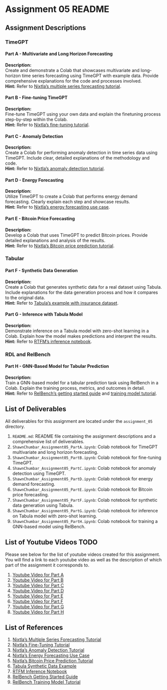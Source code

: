 # Assignment 05 README

## Assignment Descriptions

### TimeGPT

#### Part A - Multivariate and Long Horizon Forecasting

**Description:**  
Create and demonstrate a Colab that showcases multivariate and long-horizon time series forecasting using TimeGPT with example data. Provide comprehensive explanations for the code and processes involved.  
**Hint:** Refer to [Nixtla’s multiple series forecasting tutorial](https://docs.nixtla.io/docs/tutorials-multiple_series_forecasting).

#### Part B - Fine-tuning TimeGPT

**Description:**  
Fine-tune TimeGPT using your own data and explain the finetuning process step-by-step within the Colab.  
**Hint:** Refer to [Nixtla’s fine-tuning tutorial](https://docs.nixtla.io/docs/tutorials-fine_tuning).

#### Part C - Anomaly Detection

**Description:**  
Create a Colab for performing anomaly detection in time series data using TimeGPT. Include clear, detailed explanations of the methodology and code.  
**Hint:** Refer to [Nixtla’s anomaly detection tutorial](https://docs.nixtla.io/docs/tutorials-anomaly_detection).

#### Part D - Energy Forecasting

**Description:**  
Utilize TimeGPT to create a Colab that performs energy demand forecasting. Clearly explain each step and showcase results.  
**Hint:** Refer to [Nixtla’s energy forecasting use case](https://docs.nixtla.io/docs/use-cases-forecasting_energy_demand).

#### Part E - Bitcoin Price Forecasting

**Description:**  
Develop a Colab that uses TimeGPT to predict Bitcoin prices. Provide detailed explanations and analysis of the results.  
**Hint:** Refer to [Nixtla’s Bitcoin price prediction tutorial](https://docs.nixtla.io/docs/use-cases-bitcoin_price_prediction).

### Tabular

#### Part F - Synthetic Data Generation

**Description:**  
Create a Colab that generates synthetic data for a real dataset using Tabula. Include explanations for the data generation process and how it compares to the original data.  
**Hint:** Refer to [Tabula’s example with insurance dataset](https://github.com/zhao-zilong/Tabula/blob/main/Tabula_on_insurance_dataset.ipynb).

#### Part G - Inference with Tabula Model

**Description:**  
Demonstrate inference on a Tabula model with zero-shot learning in a Colab. Explain how the model makes predictions and interpret the results.  
**Hint:** Refer to [RTFM’s inference notebook](https://github.com/mlfoundations/rtfm/blob/main/notebooks/inference.ipynb).

### RDL and RelBench

#### Part H - GNN-Based Model for Tabular Prediction

**Description:**  
Train a GNN-based model for a tabular prediction task using RelBench in a Colab. Explain the training process, metrics, and outcomes in detail.  
**Hint:** Refer to [RelBench’s getting started guide](https://relbench.stanford.edu/start/) and [training model tutorial](https://colab.research.google.com/github/snap-stanford/relbench/blob/main/tutorials/train_model.ipynb).

## List of Deliverables

All deliverables for this assignment are located under the `assignment_05` directory.

1. `README.md`: README file containing the assignment descriptions and a comprehensive list of deliverables.
2. `ShawnChumbar_Assignment05_PartA.ipynb`: Colab notebook for TimeGPT multivariate and long horizon forecasting.
3. `ShawnChumbar_Assignment05_PartB.ipynb`: Colab notebook for fine-tuning TimeGPT.
4. `ShawnChumbar_Assignment05_PartC.ipynb`: Colab notebook for anomaly detection using TimeGPT.
5. `ShawnChumbar_Assignment05_PartD.ipynb`: Colab notebook for energy demand forecasting.
6. `ShawnChumbar_Assignment05_PartE.ipynb`: Colab notebook for Bitcoin price forecasting.
7. `ShawnChumbar_Assignment05_PartF.ipynb`: Colab notebook for synthetic data generation using Tabula.
8. `ShawnChumbar_Assignment05_PartG.ipynb`: Colab notebook for inference on Tabula model with zero-shot learning.
9. `ShawnChumbar_Assignment05_PartH.ipynb`: Colab notebook for training a GNN-based model using RelBench.

## List of Youtube Videos TODO

Please see below for the list of youtube videos created for this assignment. You will find a link to each youtube video as well as the description of which part of the assignment it corresponds to.

1. [Youtube Video for Part A](youtube.com)
2. [Youtube Video for Part B](youtube.com)
3. [Youtube Video for Part C](youtube.com)
4. [Youtube Video for Part D](youtube.com)
5. [Youtube Video for Part E](youtube.com)
6. [Youtube Video for Part F](youtube.com)
7. [Youtube Video for Part G](youtube.com)
8. [Youtube Video for Part H](youtube.com)

## List of References

1. [Nixtla’s Multiple Series Forecasting Tutorial](https://docs.nixtla.io/docs/tutorials-multiple_series_forecasting)
2. [Nixtla’s Fine-Tuning Tutorial](https://docs.nixtla.io/docs/tutorials-fine_tuning)
3. [Nixtla’s Anomaly Detection Tutorial](https://docs.nixtla.io/docs/tutorials-anomaly_detection)
4. [Nixtla’s Energy Forecasting Use Case](https://docs.nixtla.io/docs/use-cases-forecasting_energy_demand)
5. [Nixtla’s Bitcoin Price Prediction Tutorial](https://docs.nixtla.io/docs/use-cases-bitcoin_price_prediction)
6. [Tabula Synthetic Data Example](https://github.com/zhao-zilong/Tabula/blob/main/Tabula_on_insurance_dataset.ipynb)
7. [RTFM Inference Notebook](https://github.com/mlfoundations/rtfm/blob/main/notebooks/inference.ipynb)
8. [RelBench Getting Started Guide](https://relbench.stanford.edu/start/)
9. [RelBench Training Model Tutorial](https://colab.research.google.com/github/snap-stanford/relbench/blob/main/tutorials/train_model.ipynb)

